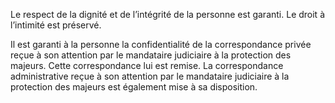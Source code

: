 Le respect de la dignité et de l’intégrité de la personne est garanti. Le droit à l’intimité est préservé.
<br/>

Il est garanti à la personne la confidentialité de la correspondance privée reçue à son attention par le mandataire judiciaire à la protection des majeurs. Cette correspondance lui est remise. La correspondance administrative reçue à son attention par le mandataire judiciaire à la protection des majeurs est également mise à sa disposition.
